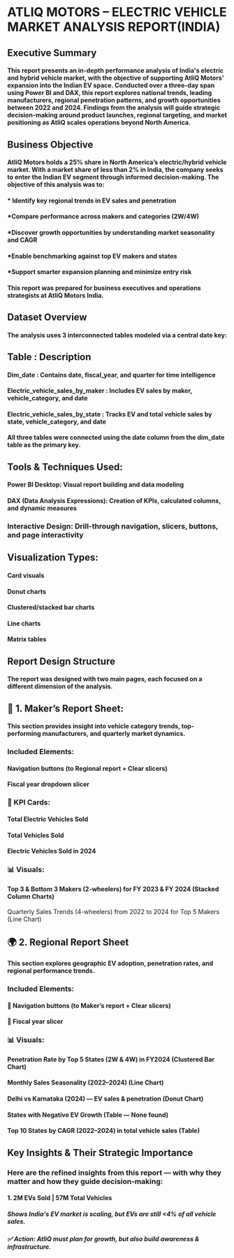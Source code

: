 # ATLIQ MOTORS – ELECTRIC VEHICLE MARKET ANALYSIS REPORT(INDIA)
## Executive Summary
#### This report presents an in-depth performance analysis of India's electric and hybrid vehicle market, with the objective of supporting AtliQ Motors’ expansion into the Indian EV space. Conducted over a three-day span using Power BI and DAX, this report explores national trends, leading manufacturers, regional penetration patterns, and growth opportunities between 2022 and 2024. Findings from the analysis will guide strategic decision-making around product launches, regional targeting, and market positioning as AtliQ scales operations beyond North America.

## Business Objective
#### AtliQ Motors holds a 25% share in North America’s electric/hybrid vehicle market. With a market share of less than 2% in India, the company seeks to enter the Indian EV segment through informed decision-making. The objective of this analysis was to:

#### * Identify key regional trends in EV sales and penetration

#### *Compare performance across makers and categories (2W/4W)

#### *Discover growth opportunities by understanding market seasonality and CAGR

#### *Enable benchmarking against top EV makers and states

#### *Support smarter expansion planning and minimize entry risk

#### This report was prepared for business executives and operations strategists at AtliQ Motors India.

## Dataset Overview
#### The analysis uses 3 interconnected tables modeled via a central date key:

## Table : Description

#### Dim_date : Contains date, fiscal_year, and quarter for time intelligence

#### Electric_vehicle_sales_by_maker : Includes EV sales by maker, vehicle_category, and date

#### Electric_vehicle_sales_by_state : Tracks EV and total vehicle sales by state, vehicle_category, and date


#### All three tables were connected using the date column from the dim_date table as the primary key.


## Tools & Techniques Used:


#### Power BI Desktop: Visual report building and data modeling

#### DAX (Data Analysis Expressions): Creation of KPIs, calculated columns, and dynamic measures


### Interactive Design: Drill-through navigation, slicers, buttons, and page interactivity



## Visualization Types:


#### Card visuals

#### Donut charts

#### Clustered/stacked bar charts

#### Line charts

#### Matrix tables


## Report Design Structure

#### The report was designed with two main pages, each focused on a different dimension of the analysis.


## 📄 1. Maker’s Report Sheet: 


#### This section provides insight into vehicle category trends, top-performing manufacturers, and quarterly market dynamics.

### Included Elements:

#### Navigation buttons (to Regional report + Clear slicers)

#### Fiscal year dropdown slicer


### 🧮 KPI Cards:

#### Total Electric Vehicles Sold

#### Total Vehicles Sold

#### Electric Vehicles Sold in 2024

### 📊 Visuals:

#### Top 3 & Bottom 3 Makers (2-wheelers) for FY 2023 & FY 2024 (Stacked Column Charts)

Quarterly Sales Trends (4-wheelers) from 2022 to 2024 for Top 5 Makers (Line Chart)


## 🌍 2. Regional Report Sheet

#### This section explores geographic EV adoption, penetration rates, and regional performance trends.

### Included Elements:

#### 🔁 Navigation buttons (to Maker’s report + Clear slicers)

#### 📅 Fiscal year slicer

### 📊 Visuals:

#### Penetration Rate by Top 5 States (2W & 4W) in FY2024 (Clustered Bar Chart)

#### Monthly Sales Seasonality (2022–2024) (Line Chart)

#### Delhi vs Karnataka (2024) — EV sales & penetration (Donut Chart)

#### States with Negative EV Growth (Table — None found)

#### Top 10 States by CAGR (2022–2024) in total vehicle sales (Table)


## Key Insights & Their Strategic Importance

### Here are the refined insights from this report — with why they matter and how they guide decision-making:

#### 1. 2M EVs Sold | 57M Total Vehicles

##### Shows India's EV market is scaling, but EVs are still <4% of all vehicle sales.

##### ✅ Action: AtliQ must plan for growth, but also build awareness & infrastructure.








